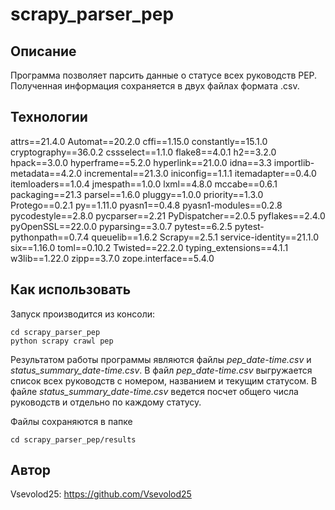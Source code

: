 # scrapy_parser_pep

## Описание
Программа позволяет парсить данные о статусе всех руководств PEP.
Полученная информация сохраняется в двух файлах формата .csv.

## Технологии
attrs==21.4.0
Automat==20.2.0
cffi==1.15.0
constantly==15.1.0
cryptography==36.0.2
cssselect==1.1.0
flake8==4.0.1
h2==3.2.0
hpack==3.0.0
hyperframe==5.2.0
hyperlink==21.0.0
idna==3.3
importlib-metadata==4.2.0
incremental==21.3.0
iniconfig==1.1.1
itemadapter==0.4.0
itemloaders==1.0.4
jmespath==1.0.0
lxml==4.8.0
mccabe==0.6.1
packaging==21.3
parsel==1.6.0
pluggy==1.0.0
priority==1.3.0
Protego==0.2.1
py==1.11.0
pyasn1==0.4.8
pyasn1-modules==0.2.8
pycodestyle==2.8.0
pycparser==2.21
PyDispatcher==2.0.5
pyflakes==2.4.0
pyOpenSSL==22.0.0
pyparsing==3.0.7
pytest==6.2.5
pytest-pythonpath==0.7.4
queuelib==1.6.2
Scrapy==2.5.1
service-identity==21.1.0
six==1.16.0
toml==0.10.2
Twisted==22.2.0
typing_extensions==4.1.1
w3lib==1.22.0
zipp==3.7.0
zope.interface==5.4.0

## Как использовать

Запуск производится из консоли:

```
cd scrapy_parser_pep
python scrapy crawl pep
```

Результатом работы программы являются файлы *pep_date-time.csv* и *status_summary_date-time.csv*.
В файл *pep_date-time.csv* выгружается список всех руководств с номером, названием и текущим статусом.
В файле *status_summary_date-time.csv* ведется посчет общего числа руководств и отдельно по каждому статусу.

Файлы сохраняются в папке
```
cd scrapy_parser_pep/results
```

## Автор

Vsevolod25: https://github.com/Vsevolod25
